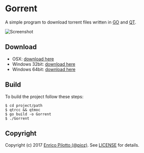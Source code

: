 # Gorrent

A simple program to download torrent files written in [GO](https://golang.org/)
and [QT](https://github.com/therecipe/qt).

![Screenshot](https://i.imgur.com/dXXvLkQ.png)

## Download

* OSX: [download here](http://bit.ly/2zzWe6Q)
* Windows 32bit: [download here](http://bit.ly/2z4E6FL)
* Windows 64bit: [download here](http://bit.ly/2lcAUBV)

## Build

To build the project follow these steps:

    $ cd project/path
    $ qtrcc && qtmoc
    $ go build -o Gorrent
    $ ./Gorrent

## Copyright

Copyright (c) 2017 [Enrico Pilotto (@pioz)](https://github.com/pioz). See
[LICENSE](https://github.com/pioz/gorrent/blob/master/LICENSE) for details.